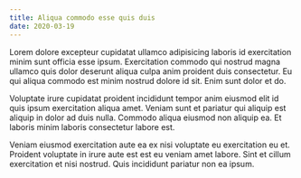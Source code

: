 ```yaml
---
title: Aliqua commodo esse quis duis
date: 2020-03-19
---
```


Lorem dolore excepteur cupidatat ullamco adipisicing laboris id exercitation
minim sunt officia esse ipsum. Exercitation commodo qui nostrud magna ullamco
quis dolor deserunt aliqua culpa anim proident duis consectetur. Eu qui aliqua
commodo est minim nostrud dolore id sit. Enim sunt dolor et do.

Voluptate irure cupidatat proident incididunt tempor anim eiusmod elit id quis
ipsum exercitation aliqua amet. Veniam sunt et pariatur qui aliquip est aliquip
in dolor ad duis nulla. Commodo aliqua eiusmod non aliquip ea. Et laboris minim
laboris consectetur labore est.

Veniam eiusmod exercitation aute ea ex nisi voluptate eu exercitation eu et.
Proident voluptate in irure aute est est eu veniam amet labore. Sint et cillum
exercitation et nisi nostrud. Quis incididunt pariatur non ea ipsum.
